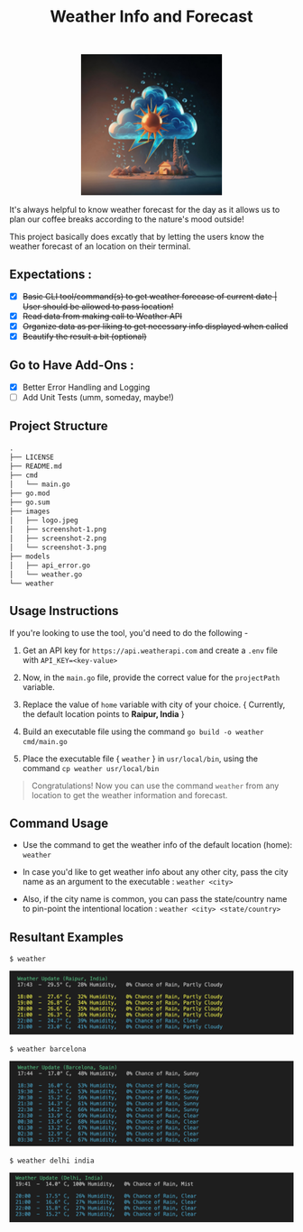 <b><h1 align="center">Weather Info and Forecast</h1></b><br>
<p align="center" width="100%">
<img alt="Weather Info Logo" src="/images/logo.jpeg" width="250" height="250">
</p>

It's always helpful to know weather forecast for the day as it allows us to plan our coffee breaks according to the nature's mood outside!

This project basically does excatly that by letting the users know the weather forecast of an location on their terminal.

## Expectations :

- [x] ~~Basic CLI tool/command(s) to get weather forecase of current date | User should be allowed to pass location!~~
- [x] ~~Read data from making call to Weather API~~
- [x] ~~Organize data as per liking to get necessary info displayed when called~~
- [x] ~~Beautify the result a bit (optional)~~

## Go to Have Add-Ons :

- [x] Better Error Handling and Logging
- [ ] Add Unit Tests (umm, someday, maybe!)

## Project Structure
```
.
├── LICENSE
├── README.md
├── cmd
│   └── main.go
├── go.mod
├── go.sum
├── images
│   ├── logo.jpeg
│   ├── screenshot-1.png
│   ├── screenshot-2.png
│   └── screenshot-3.png
├── models
│   ├── api_error.go
│   └── weather.go
└── weather
```

## Usage Instructions

If you're looking to use the tool, you'd need to do the following -

1. Get an API key for `https://api.weatherapi.com` and create a `.env` file with `API_KEY=<key-value>`

2. Now, in the `main.go` file, provide the correct value for the `projectPath` variable.

3. Replace the value of `home` variable with city of your choice. { Currently, the default location points to **Raipur, India** }

4. Build an executable file using the command `go build -o weather cmd/main.go`

5. Place the executable file { `weather` } in `usr/local/bin`, using the command `cp weather usr/local/bin`

> Congratulations! Now you can use the command `weather` from any location to get the weather information and forecast.

## Command Usage

- Use the command to get the weather info of the default location (home): `weather`

- In case you'd like to get weather info about any other city, pass the city name as an argument to the executable : `weather <city>`

- Also, if the city name is common, you can pass the state/country name to pin-point the intentional location : `weather <city> <state/country>`


## Resultant Examples

```
$ weather
```
![Weather Info - Raipur](/images/screenshot-1.png)

```
$ weather barcelona
```
![Weather Info - Barcelona](/images/screenshot-2.png)

```
$ weather delhi india 
```
![Weather Info - Delhi, India](/images/screenshot-3.png)
